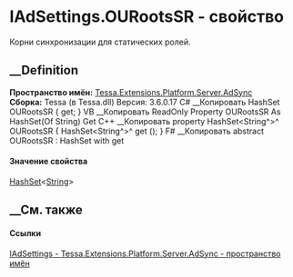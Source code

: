 # IAdSettings.OURootsSR - свойство
Корни синхронизации для статических ролей.
## __Definition
 **Пространство имён:**
[Tessa.Extensions.Platform.Server.AdSync](N_Tessa_Extensions_Platform_Server_AdSync.htm)  
 **Сборка:** Tessa (в Tessa.dll) Версия: 3.6.0.17
C# __Копировать
    HashSet<string> OURootsSR { get; }
VB __Копировать
     ReadOnly Property OURootsSR As HashSet(Of String)
    	Get
C++ __Копировать
    property HashSet<String^>^ OURootsSR {
    	HashSet<String^>^ get ();
    }
F# __Копировать
     abstract OURootsSR : HashSet<string> with get
#### Значение свойства
[HashSet](https://learn.microsoft.com/dotnet/api/system.collections.generic.hashset-1)<[String](https://learn.microsoft.com/dotnet/api/system.string)>
##  __См. также
#### Ссылки
[IAdSettings - ](T_Tessa_Extensions_Platform_Server_AdSync_IAdSettings.htm)
[Tessa.Extensions.Platform.Server.AdSync - пространство
имён](N_Tessa_Extensions_Platform_Server_AdSync.htm)
